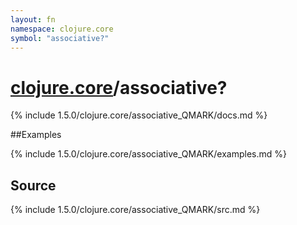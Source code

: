 ```yaml
---
layout: fn
namespace: clojure.core
symbol: "associative?"
---
```


# [clojure.core](../)/associative?

{% include 1.5.0/clojure.core/associative_QMARK/docs.md %}

##Examples

{% include 1.5.0/clojure.core/associative_QMARK/examples.md %}
## Source
{% include 1.5.0/clojure.core/associative_QMARK/src.md %}

